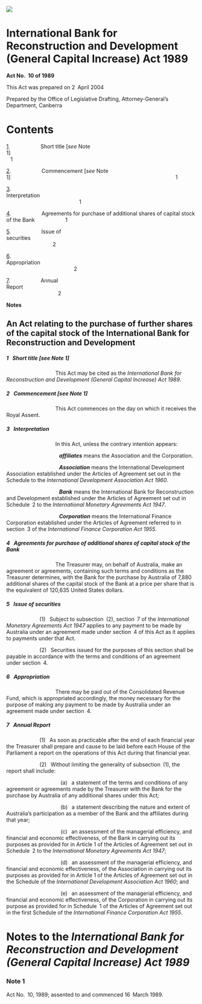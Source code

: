 ![](http://www.comlaw.gov.au/Details/C2004C00725/Html/InternatBankReconDeveGenCapIncAct989_WD02_image001.gif)

# International Bank for Reconstruction and Development (General Capital Increase) Act 1989

**Act No. 10 of 1989**

This Act was prepared on 2 April 2004

Prepared by the Office of Legislative Drafting,
 Attorney-General’s Department, Canberra

# Contents

[1](#1).            Short title [_see_ Note 1]                                                                        1

[2](#2).            Commencement [_see_ Note 1]                                                               1

[3](#3).            Interpretation                                                                                       1

[4](#4).            Agreements for purchase of additional shares of capital stock of the Bank            1

[5](#5).            Issue of securities                                                                                2

[6](#6).            Appropriation                                                                                     2

[7](#7).            Annual Report                                                                                     2

**Notes** 

## An Act relating to the purchase of further shares of the capital stock of the International Bank for Reconstruction and Development

##### <a id="1"></a>1  Short title [_see_ Note 1]

                   This Act may be cited as the _International Bank for Reconstruction and Development (General Capital Increase) Act 1989_.

##### <a id="2"></a>2  Commencement [_see_ Note 1]

                   This Act commences on the day on which it receives the Royal Assent.

##### <a id="3"></a>3  Interpretation

                   In this Act, unless the contrary intention appears:

                    <a name="affili"></a>**_affiliates_** means the Association and the Corporation.

                    <a name="associ"></a>**_Association_** means the International Development Association established under the Articles of Agreement set out in the Schedule to the _International Development Association Act 1960_.

                    <a name="bank"></a>**_Bank_** means the International Bank for Reconstruction and Development established under the Articles of Agreement set out in Schedule 2 to the _International Monetary Agreements Act 1947_.

                    <a name="corpor"></a>**_Corporation_** means the International Finance Corporation established under the Articles of Agreement referred to in section 3 of the _International Finance Corporation Act 1955_.

##### <a id="4"></a>4  Agreements for purchase of additional shares of capital stock of the Bank

                   The Treasurer may, on behalf of Australia, make an agreement or agreements, containing such terms and conditions as the Treasurer determines, with the Bank for the purchase by Australia of 7,880 additional shares of the capital stock of the Bank at a price per share that is the equivalent of 120,635 United States dollars.

##### <a id="5"></a>5  Issue of securities

             (1)  Subject to subsection (2), section 7 of the _International Monetary Agreements Act 1947_ applies to any payment to be made by Australia under an agreement made under section 4 of this Act as it applies to payments under that Act.

             (2)  Securities issued for the purposes of this section shall be payable in accordance with the terms and conditions of an agreement under section 4.

##### <a id="6"></a>6  Appropriation

                   There may be paid out of the Consolidated Revenue Fund, which is appropriated accordingly, the money necessary for the purpose of making any payment to be made by Australia under an agreement made under section 4.

##### <a id="7"></a>7  Annual Report

             (1)  As soon as practicable after the end of each financial year the Treasurer shall prepare and cause to be laid before each House of the Parliament a report on the operations of this Act during that financial year.

             (2)  Without limiting the generality of subsection (1), the report shall include:

                     (a)  a statement of the terms and conditions of any agreement or agreements made by the Treasurer with the Bank for the purchase by Australia of any additional shares under this Act;

                     (b)  a statement describing the nature and extent of Australia’s participation as a member of the Bank and the affiliates during that year;

                     (c)  an assessment of the managerial efficiency, and financial and economic effectiveness, of the Bank in carrying out its purposes as provided for in Article 1 of the Articles of Agreement set out in Schedule 2 to the _International Monetary Agreements Act 1947_;

                     (d)  an assessment of the managerial efficiency, and financial and economic effectiveness, of the Association in carrying out its purposes as provided for in Article 1 of the Articles of Agreement set out in the Schedule of the _International Development Association Act 1960_; and

                     (e)  an assessment of the managerial efficiency, and financial and economic effectiveness, of the Corporation in carrying out its purpose as provided for in Schedule 1 of the Articles of Agreement set out in the first Schedule of the _International Finance Corporation Act 1955_.

# Notes to the _International Bank for Reconstruction and Development (General Capital Increase) Act 1989_

### Note 1

Act No. 10, 1989; assented to and commenced 16 March 1989.

 

 

 
